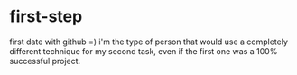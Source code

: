 # first-step
first date with github =)
  i'm the type of person that would use a completely different technique for my second task,
  even if the first one was a 100% successful project. 
